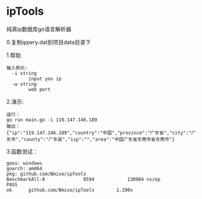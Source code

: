 # ipTools
纯真ip数据库go语言解析器

0.复制qqwry.dat到项目data目录下

1.帮助
```
输入例示:
  -i string
        input you ip
  -w string
        web port
```
2.演示:
```
运行：
go run main.go -i 119.147.146.189
输出：
{"ip":"119.147.146.189","country":"中国","province":"广东省","city":"广东市","county":"广东县","isp":"","area":"中国广东省东莞市省东莞市"}

```

3.函数测试：
```cassandraql
goos: windows
goarch: amd64
pkg: github.com/Bmixo/ipTools
BenchmarkAll-8              8594            130904 ns/op
PASS
ok      github.com/Bmixo/ipTools        1.190s

```